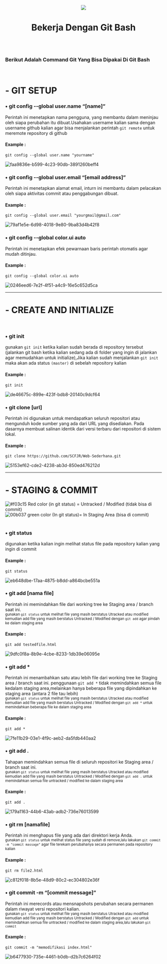 <p align="center"><img src="https://git-scm.com/images/logos/downloads/Git-Icon-1788C.svg"></p>
<h1 align="center">Bekerja Dengan Git Bash</h1>
 
<br/><br/>
 
 ### Berikut Adalah Command Git Yang Bisa Dipakai Di Git Bash
 
<br>

# - GIT SETUP<br>

### • git config --global user.name “[name]”
Perintah ini menetapkan nama pengguna, yang membantu dalam meninjau oleh siapa perubahan itu dibuat.Usahakan username kalian sama dengan username github kalian agar bisa menjalankan perintah `git remote` untuk meremote repository di github
#### Example : 
```
git config --global user.name "yourname"
```

<img src="https://i.ibb.co/8s210Zz/faa9836e-b599-4c23-90db-3891260beff4.jpg" alt="faa9836e-b599-4c23-90db-3891260beff4" border="0">


### • git config --global user.email “[email address]”
Perintah ini menetapkan alamat email, inturn ini membantu dalam pelacakan oleh siapa aktivitas commit atau penggabungan dibuat.
#### Example :
```
git config --global user.email "yourgmail@gmail.com"
```

<img src="https://i.ibb.co/FBbg6qf/79af1e5e-6d98-4018-9e80-9ba83d4b42f8.jpg" alt="79af1e5e-6d98-4018-9e80-9ba83d4b42f8" border="0">


### • git config --global color.ui auto
Perintah ini menetapkan efek pewarnaan baris perintah otomatis agar mudah ditinjau.
#### Example :
```
git config --global color.ui auto
```

<img src="https://i.ibb.co/1vX0gdv/0246eed6-7e2f-4f51-a4c9-16e5c652d5ca.jpg" alt="0246eed6-7e2f-4f51-a4c9-16e5c652d5ca" border="0">

<hr>

# - CREATE AND INITIALIZE<br><br>

### • git init
gunakan `git init` ketika kalian sudah berada di repository tersebut (jalankan git bash ketika kalian sedang ada di folder yang ingin di jalankan agar memudahkan untuk initialize),Jika kalian sudah menjalankan `git init` maka akan ada status `(master)` di sebelah repository kalian
#### Example : 
```
git init
```

<img src="https://i.ibb.co/PYHBbNm/de46675c-899e-423f-bdb8-20140c9dcf64.jpg" alt="de46675c-899e-423f-bdb8-20140c9dcf64" border="0">


### • git clone [url]
Perintah ini digunakan untuk mendapatkan seluruh repositori atau mengunduh kode sumber yang ada dari URL yang disediakan. Pada dasarnya membuat salinan identik dari versi terbaru dari repositori di sistem lokal.
#### Example :
```
git clone https://github.com/SCFJR/Web-Sederhana.git
```

<img src="https://i.ibb.co/Gv3vF78/5153ef62-cde2-4238-ab3d-850ed476212d.jpg" alt="5153ef62-cde2-4238-ab3d-850ed476212d" border="0">

<hr>

# - STAGING & COMMIT<br>
![#f03c15](https://via.placeholder.com/15/f03c15/f03c15.png) Red color (in git status) = Untracked / Modified (tidak bisa di commit)<br>
![00b037](https://via.placeholder.com/15/00b037/00b037.png) green color (In git status)= In Staging Area (bisa di commit)<br><br>

### • git status
digunakan ketika kalian ingin melihat status file pada repository kalian yang ingin di commit 
#### Example :
```
git status
```

<img src="https://i.ibb.co/q0htKnv/eb648dbe-17aa-4875-b8dd-a864bcbe551a.jpg" alt="eb648dbe-17aa-4875-b8dd-a864bcbe551a" border="0">


### • git add [nama file]
Perintah ini memindahkan file dari working tree ke Staging area / branch saat ini.<br>
<sub>gunakan `git status` untuk melihat file yang masih berstatus Utracked atau modified kemudian add file yang masih berstatus Untracked / Modified dengan `git add` agar pindah ke dalam staging area</sub><br>

#### Example :
```
git add testedfile.html
```

<img src="https://i.ibb.co/2Nz8WKY/9dfc0f8a-8b9e-4cbe-8233-1db39e06095e.jpg" alt="9dfc0f8a-8b9e-4cbe-8233-1db39e06095e" border="0">


### • git add *
Perintah ini menambahkan satu atau lebih file dari working tree ke Staging area / branch saat ini. penggunaan `git add *` tidak memindahkan semua file kedalam staging area,melainkan hanya beberapa file yang dipindahkan ke staging area (antara 2 file tau lebih)<br>
<sub>gunakan `git status` untuk melihat file yang masih berstatus Utracked atau modified kemudian add file yang masih berstatus Untracked / Modified dengan `git add *` untuk memindahkan beberapa file ke dalam staging area</sub>
#### Example :
```
git add *
```

<img src="https://i.ibb.co/7jdjz6f/7fe11b29-03e1-4f9c-aeb2-da5fdb440aa2.jpg" alt="7fe11b29-03e1-4f9c-aeb2-da5fdb440aa2" border="0">


### • git add .
Tahapan memindahkan semua file di seluruh repositori ke Staging area / branch saat ini.<br>
<sub>gunakan `git status` untuk melihat file yang masih berstatus Utracked atau modified kemudian add file yang masih berstatus Untracked / Modified dengan `git add .` untuk memindahkan semua file untracked / modified ke dalam staging area</sub>
#### Example :
```
git add .
```

<img src="https://i.ibb.co/VCzzBss/179a1163-44b6-43ab-adb2-736e76013599.jpg" alt="179a1163-44b6-43ab-adb2-736e76013599" border="0">


### • git rm [namafile]
Perintah ini menghapus file yang ada dari direktori kerja Anda.<br>
<sub>gunakan `git status` untuk melihat status file yang sudah di remove,lalu lakukan `git commit -m "commit massage"` agar file terekam perubahanya secara permanen pada repository kalian</sub>
#### Example :
```
git rm file2.html
```

<img src="https://i.ibb.co/NK3drPk/c812f018-8b5e-48d9-80c2-ec304802e36f.jpg" alt="c812f018-8b5e-48d9-80c2-ec304802e36f" border="0">


### • git commit -m “[commit message]”
Perintah ini merecords atau mensnapshots perubahan secara permanen dalam riwayat versi repositori kalian.<br>
<sub>gunakan `git status` untuk melihat file yang masih berstatus Utracked atau modified kemudian add file yang masih berstatus Untracked / Modified dengan `git add` untuk memindahkan semua file untracked / modified ke dalam staging area,lalu lakukan `git commit`</sub>
#### Example :
```
git commit -m "memodifikasi index.html"
```

<img src="https://i.ibb.co/WDgsM10/b6477930-735e-4461-b0db-d2b7c6264f02.jpg" alt="b6477930-735e-4461-b0db-d2b7c6264f02" border="0">



